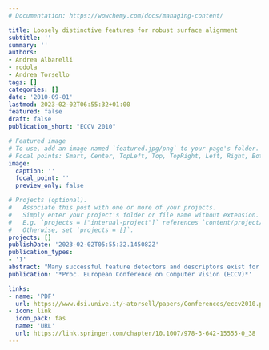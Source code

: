 ```yaml
---
# Documentation: https://wowchemy.com/docs/managing-content/

title: Loosely distinctive features for robust surface alignment
subtitle: ''
summary: ''
authors:
- Andrea Albarelli
- rodola
- Andrea Torsello
tags: []
categories: []
date: '2010-09-01'
lastmod: 2023-02-02T06:55:32+01:00
featured: false
draft: false
publication_short: "ECCV 2010"

# Featured image
# To use, add an image named `featured.jpg/png` to your page's folder.
# Focal points: Smart, Center, TopLeft, Top, TopRight, Left, Right, BottomLeft, Bottom, BottomRight.
image:
  caption: ''
  focal_point: ''
  preview_only: false

# Projects (optional).
#   Associate this post with one or more of your projects.
#   Simply enter your project's folder or file name without extension.
#   E.g. `projects = ["internal-project"]` references `content/project/deep-learning/index.md`.
#   Otherwise, set `projects = []`.
projects: []
publishDate: '2023-02-02T05:55:32.145082Z'
publication_types:
- '1'
abstract: "Many successful feature detectors and descriptors exist for 2D intensity images. However, obtaining the same effectiveness in the domain of 3D objects has proven to be a more elusive goal. In fact, the smoothness often found in surfaces and the lack of texture information on the range images produced by conventional 3D scanners hinder both the localization of interesting points and the distinctiveness of their characterization in terms of descriptors. To overcome these limitations several approaches have been suggested, ranging from the simple enlargement of the area over which the descriptors are computed to the reliance on external texture information. In this paper we offer a change in perspective, where a game-theoretic matching technique that exploits global geometric consistency allows to obtain an extremely robust surface registration even when coupled with simple surface features exhibiting very low distinctiveness. In order to assess the performance of the whole approach we compare it with state-of-the-art alignment pipelines. Furthermore, we show that using the novel feature points with well-known alternative non-global matching techniques leads to poorer results."
publication: '*Proc. European Conference on Computer Vision (ECCV)*'

links:
- name: 'PDF'
  url: https://www.dsi.unive.it/~atorsell/papers/Conferences/eccv2010.pdf
- icon: link
  icon_pack: fas
  name: 'URL'
  url: https://link.springer.com/chapter/10.1007/978-3-642-15555-0_38
---
```

